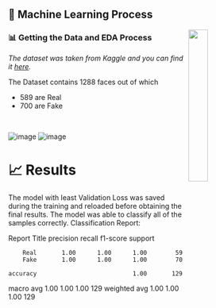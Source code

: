 ## 🤖 Machine Learning Process

<img src="https://user-images.githubusercontent.com/54859521/156918096-1516ea9b-59c4-4ab6-a774-d6e660d76a84.png" align="right"  width="28%"/>
<h3> 📊 Getting the Data and EDA Process </h3>

_The dataset was taken from Kaggle and you can find it [here](https://www.kaggle.com/hamzaboulahia/hardfakevsrealfaces)._ <br>

The Dataset contains 1288 faces out of which

- 589 are Real
- 700 are Fake

<br>


![image](https://user-images.githubusercontent.com/54859521/156918357-a2c60191-24f4-4bf1-a054-fb005f397968.png)
![image](https://user-images.githubusercontent.com/54859521/156918366-6a5e35e5-7f09-4784-978a-7e7db51649a1.png)

# 📈 Results
The model with least Validation Loss was saved during the training and reloaded before obtaining the final results.
The model was able to classify all of the samples correctly.
Classification Report:


Report Title     precision    recall  f1-score   support

        Real       1.00      1.00      1.00        59
        Fake       1.00      1.00      1.00        70

    accuracy                           1.00       129
   macro avg       1.00      1.00      1.00       129
weighted avg       1.00      1.00      1.00       129
